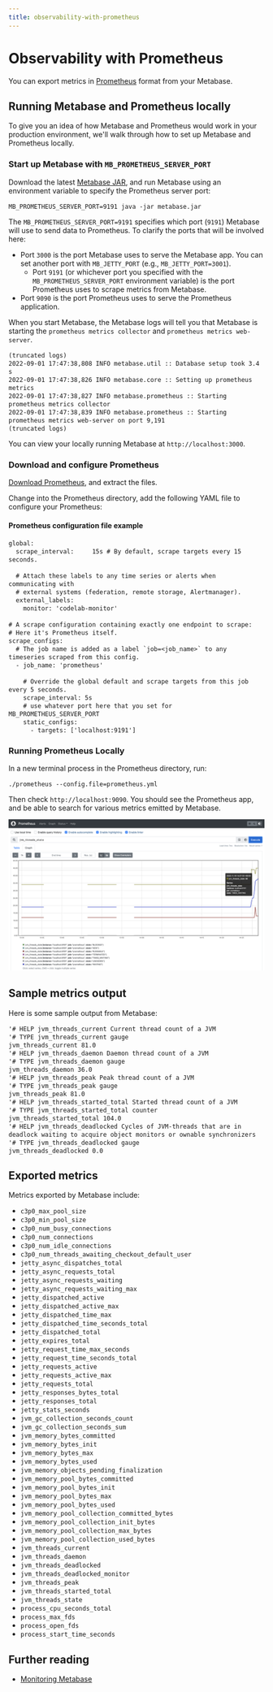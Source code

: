 ```yaml
---
title: observability-with-prometheus
---
```


# Observability with Prometheus

You can export metrics in [Prometheus](https://prometheus.io/) format from your Metabase.

## Running Metabase and Prometheus locally

To give you an idea of how Metabase and Prometheus would work in your production environment, we'll walk through how to set up Metabase and Prometheus locally.

### Start up Metabase with `MB_PROMETHEUS_SERVER_PORT`

Download the latest [Metabase JAR](https://www.metabase.com/start/oss/), and run Metabase using an environment variable to specify the Prometheus server port:

```
MB_PROMETHEUS_SERVER_PORT=9191 java -jar metabase.jar
```

The `MB_PROMETHEUS_SERVER_PORT=9191` specifies which port (`9191`) Metabase will use to send data to Prometheus. To clarify the ports that will be involved here:

- Port `3000` is the port Metabase uses to serve the Metabase app. You can set another port with `MB_JETTY_PORT` (e.g., `MB_JETTY_PORT=3001`).
  - Port `9191` (or whichever port you specified with the `MB_PROMETHEUS_SERVER_PORT` environment variable) is the port Prometheus uses to scrape metrics from Metabase.
- Port `9090` is the port Prometheus uses to serve the Prometheus application.

When you start Metabase, the Metabase logs will tell you that Metabase is starting the `prometheus metrics collector` and `prometheus metrics web-server`.

```
(truncated logs)
2022-09-01 17:47:38,808 INFO metabase.util :: Database setup took 3.4 s
2022-09-01 17:47:38,826 INFO metabase.core :: Setting up prometheus metrics
2022-09-01 17:47:38,827 INFO metabase.prometheus :: Starting prometheus metrics collector
2022-09-01 17:47:38,839 INFO metabase.prometheus :: Starting prometheus metrics web-server on port 9,191
(truncated logs)
```

You can view your locally running Metabase at `http://localhost:3000`.

### Download and configure Prometheus

[Download Prometheus](https://prometheus.io/download), and extract the files.

Change into the Prometheus directory, add the following YAML file to configure your Prometheus:

#### Prometheus configuration file example

```
global:
  scrape_interval:     15s # By default, scrape targets every 15 seconds.

  # Attach these labels to any time series or alerts when communicating with
  # external systems (federation, remote storage, Alertmanager).
  external_labels:
    monitor: 'codelab-monitor'

# A scrape configuration containing exactly one endpoint to scrape:
# Here it's Prometheus itself.
scrape_configs:
  # The job name is added as a label `job=<job_name>` to any timeseries scraped from this config.
  - job_name: 'prometheus'

    # Override the global default and scrape targets from this job every 5 seconds.
    scrape_interval: 5s
    # use whatever port here that you set for MB_PROMETHEUS_SERVER_PORT
    static_configs:
      - targets: ['localhost:9191']
```

### Running Prometheus Locally

In a new terminal process in the Prometheus directory, run:

```
./prometheus --config.file=prometheus.yml
```

Then check `http://localhost:9090`. You should see the Prometheus app, and be able to search for various metrics emitted by Metabase.

![Prometheus page showing `jvm_thread_state` graph](./images/prometheus.png)

## Sample metrics output

Here is some sample output from Metabase:

```
'# HELP jvm_threads_current Current thread count of a JVM
'# TYPE jvm_threads_current gauge
jvm_threads_current 81.0
'# HELP jvm_threads_daemon Daemon thread count of a JVM
'# TYPE jvm_threads_daemon gauge
jvm_threads_daemon 36.0
'# HELP jvm_threads_peak Peak thread count of a JVM
'# TYPE jvm_threads_peak gauge
jvm_threads_peak 81.0
'# HELP jvm_threads_started_total Started thread count of a JVM
'# TYPE jvm_threads_started_total counter
jvm_threads_started_total 104.0
'# HELP jvm_threads_deadlocked Cycles of JVM-threads that are in deadlock waiting to acquire object monitors or ownable synchronizers
'# TYPE jvm_threads_deadlocked gauge
jvm_threads_deadlocked 0.0
```

## Exported metrics

Metrics exported by Metabase include:

- `c3p0_max_pool_size`
- `c3p0_min_pool_size`
- `c3p0_num_busy_connections`
- `c3p0_num_connections`
- `c3p0_num_idle_connections`
- `c3p0_num_threads_awaiting_checkout_default_user`
- `jetty_async_dispatches_total`
- `jetty_async_requests_total`
- `jetty_async_requests_waiting`
- `jetty_async_requests_waiting_max`
- `jetty_dispatched_active`
- `jetty_dispatched_active_max`
- `jetty_dispatched_time_max`
- `jetty_dispatched_time_seconds_total`
- `jetty_dispatched_total`
- `jetty_expires_total`
- `jetty_request_time_max_seconds`
- `jetty_request_time_seconds_total`
- `jetty_requests_active`
- `jetty_requests_active_max`
- `jetty_requests_total`
- `jetty_responses_bytes_total`
- `jetty_responses_total`
- `jetty_stats_seconds`
- `jvm_gc_collection_seconds_count`
- `jvm_gc_collection_seconds_sum`
- `jvm_memory_bytes_committed`
- `jvm_memory_bytes_init`
- `jvm_memory_bytes_max`
- `jvm_memory_bytes_used`
- `jvm_memory_objects_pending_finalization`
- `jvm_memory_pool_bytes_committed`
- `jvm_memory_pool_bytes_init`
- `jvm_memory_pool_bytes_max`
- `jvm_memory_pool_bytes_used`
- `jvm_memory_pool_collection_committed_bytes`
- `jvm_memory_pool_collection_init_bytes`
- `jvm_memory_pool_collection_max_bytes`
- `jvm_memory_pool_collection_used_bytes`
- `jvm_threads_current`
- `jvm_threads_daemon`
- `jvm_threads_deadlocked`
- `jvm_threads_deadlocked_monitor`
- `jvm_threads_peak`
- `jvm_threads_started_total`
- `jvm_threads_state`
- `process_cpu_seconds_total`
- `process_max_fds`
- `process_open_fds`
- `process_start_time_seconds`


## Further reading

- [Monitoring Metabase](./monitoring-metabase.md)
